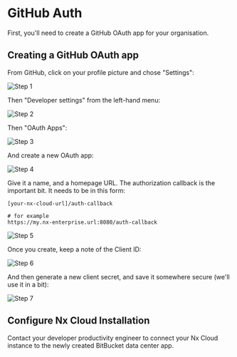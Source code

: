 # GitHub Auth

First, you'll need to create a GitHub OAuth app for your organisation.

## Creating a GitHub OAuth app

From GitHub, click on your profile picture and chose "Settings":

![Step 1](/nx-cloud/enterprise/on-premise/images/github_auth_step_1.png)

Then "Developer settings" from the left-hand menu:

![Step 2](/nx-cloud/enterprise/on-premise/images/github_auth_step_2.png)

Then "OAuth Apps":

![Step 3](/nx-cloud/enterprise/on-premise/images/github_auth_step_3.png)

And create a new OAuth app:

![Step 4](/nx-cloud/enterprise/on-premise/images/github_auth_step_4.png)

Give it a name, and a homepage URL. The authorization callback is the important bit. It needs to be in this form:

```
[your-nx-cloud-url]/auth-callback

# for example
https://my.nx-enterprise.url:8080/auth-callback
```

![Step 5](/nx-cloud/enterprise/on-premise/images/github_auth_step_5.png)

Once you create, keep a note of the Client ID:

![Step 6](/nx-cloud/enterprise/on-premise/images/github_auth_step_6.png)

And then generate a new client secret, and save it somewhere secure (we'll use it in a bit):

![Step 7](/nx-cloud/enterprise/on-premise/images/github_auth_step_7.png)

## Configure Nx Cloud Installation

Contact your developer productivity engineer to connect your Nx Cloud instance to the newly created BitBucket data center app.
